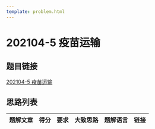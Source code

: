 ```yaml
---
template: problem.html
---
```

# 202104-5 疫苗运输

## 题目链接

[202104-5 疫苗运输](http://118.190.20.162/view.page?gpid=T124)

## 思路列表

<table id="idea_list" class="display nowrap" style="width:100%">
  <thead>
  <tr>
    <th>题解文章</th>
    <th>得分</th>
    <th>要求</th>
    <th>大致思路</th>
    <th>题解语言</th>
    <th>链接</th>
  </tr>
  </thead>
  <tbody>
  </tbody>
</table>
